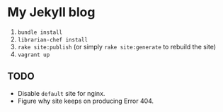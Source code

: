 # My Jekyll blog

1. `bundle install`
2. `librarian-chef install`
3. `rake site:publish` (or simply `rake site:generate` to rebuild the site)
4. `vagrant up`

## TODO

* Disable `default` site for nginx.
* Figure why site keeps on producing Error 404.

